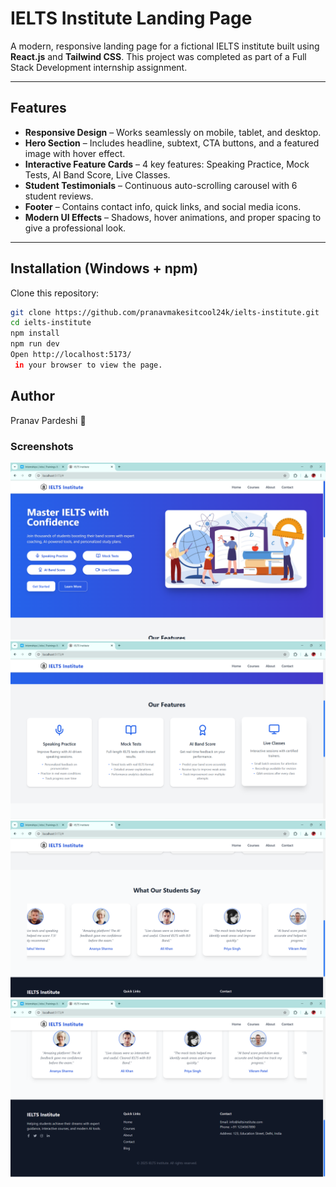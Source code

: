 # IELTS Institute Landing Page

A modern, responsive landing page for a fictional IELTS institute built using **React.js** and **Tailwind CSS**. This project was completed as part of a Full Stack Development internship assignment.

---
## Features

- **Responsive Design** – Works seamlessly on mobile, tablet, and desktop.  
- **Hero Section** – Includes headline, subtext, CTA buttons, and a featured image with hover effect.  
- **Interactive Feature Cards** – 4 key features: Speaking Practice, Mock Tests, AI Band Score, Live Classes.  
- **Student Testimonials** – Continuous auto-scrolling carousel with 6 student reviews.  
- **Footer** – Contains contact info, quick links, and social media icons.  
- **Modern UI Effects** – Shadows, hover animations, and proper spacing to give a professional look.

---

## Installation (Windows + npm)

Clone this repository:

```bash
git clone https://github.com/pranavmakesitcool24k/ielts-institute.git
cd ielts-institute
npm install
npm run dev
Open http://localhost:5173/
 in your browser to view the page.
```
## Author
Pranav Pardeshi 💜

### Screenshots

![Hero Section](screenshots/one.png)
![Features Section](screenshots/two.png)
![Testimonials Section](screenshots/three.png)
![Footer Section](screenshots/four.png)
